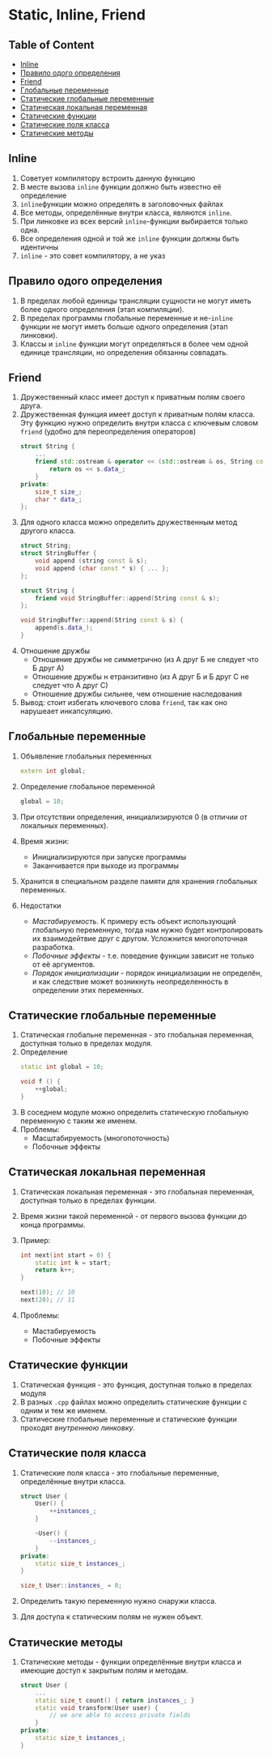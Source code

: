 # Static, Inline, Friend

## Table of Content
* [Inline](#inline)
* [Правило одого определения](#%D0%BF%D1%80%D0%B0%D0%B2%D0%B8%D0%BB%D0%BE-%D0%BE%D0%B4%D0%BE%D0%B3%D0%BE-%D0%BE%D0%BF%D1%80%D0%B5%D0%B4%D0%B5%D0%BB%D0%B5%D0%BD%D0%B8%D1%8F)
* [Friend](#friend)
* [Глобальные переменные](#%D0%B3%D0%BB%D0%BE%D0%B1%D0%B0%D0%BB%D1%8C%D0%BD%D1%8B%D0%B5-%D0%BF%D0%B5%D1%80%D0%B5%D0%BC%D0%B5%D0%BD%D0%BD%D1%8B%D0%B5)
* [Статические глобальные переменные](#%D1%81%D1%82%D0%B0%D1%82%D0%B8%D1%87%D0%B5%D1%81%D0%BA%D0%B8%D0%B5-%D0%B3%D0%BB%D0%BE%D0%B1%D0%B0%D0%BB%D1%8C%D0%BD%D1%8B%D0%B5-%D0%BF%D0%B5%D1%80%D0%B5%D0%BC%D0%B5%D0%BD%D0%BD%D1%8B%D0%B5)
* [Статическая локальная переменная](#%D1%81%D1%82%D0%B0%D1%82%D0%B8%D1%87%D0%B5%D1%81%D0%BA%D0%B0%D1%8F-%D0%BB%D0%BE%D0%BA%D0%B0%D0%BB%D1%8C%D0%BD%D0%B0%D1%8F-%D0%BF%D0%B5%D1%80%D0%B5%D0%BC%D0%B5%D0%BD%D0%BD%D0%B0%D1%8F)
* [Статические функции](#%D1%81%D1%82%D0%B0%D1%82%D0%B8%D1%87%D0%B5%D1%81%D0%BA%D0%B8%D0%B5-%D1%84%D1%83%D0%BD%D0%BA%D1%86%D0%B8%D0%B8)
* [Статические поля класса](#%D1%81%D1%82%D0%B0%D1%82%D0%B8%D1%87%D0%B5%D1%81%D0%BA%D0%B8%D0%B5-%D0%BF%D0%BE%D0%BB%D1%8F-%D0%BA%D0%BB%D0%B0%D1%81%D1%81%D0%B0)
* [Статические методы](#%D1%81%D1%82%D0%B0%D1%82%D0%B8%D1%87%D0%B5%D1%81%D0%BA%D0%B8%D0%B5-%D0%BC%D0%B5%D1%82%D0%BE%D0%B4%D1%8B)

## Inline
1. Советует компилятору встроить данную функцию
1. В месте вызова `inline` функции должно быть известно её определение
1. `inline`функции можно определять в заголовочных файлах
1. Все методы, определённые внутри класса, являются `inline`.
1. При линковке из всех версий `inline`-функции выбирается только одна.
1. Все определения одной и той же `inline` функции должны быть идентичны
1. `inline` - это совет компилятору, а не указ

## Правило одого определения
1. В пределах любой единицы трансляции сущности не могут иметь более одного определения (этап компиляции).
1. В пределах программы глобальные переменные и не-`inline` функции не могут иметь больше одного определения (этап линковки).
1. Классы и `inline` функции могут определяться в более чем одной единице трансляции, но определения обязанны совпадать.

## Friend
1. Дружественный класс имеет доступ к приватным полям своего друга.
1. Дружественная функция имеет доступ к приватным полям класса. Эту функцию нужно определить внутри класса с ключевым словом `friend` (удобно для переопределения операторов)
    ```cpp
    struct String {
        ...
        friend std::ostream & operator << (std::ostream & os, String const & s) {
            return os << s.data_;
        }
    private:
        size_t size_;
        char * data_;
    };
    ```
1. Для одного класса можно определить дружественным метод другого класса.
    ```cpp
    struct String;
    struct StringBuffer {
        void append (string const & s);
        void append (char const * s) { ... };
    };

    struct String {
        friend void StringBuffer::append(String const & s);
    };

    void StringBuffer::append(String const & s) {
        append(s.data_);
    }
    ```
1. Отношение дружбы
    * Отношение дружбы не симметрично (из A друг Б не следует что Б друг А)
    * Отношение дружбы н етранзитивно (из А друг Б и Б друг С не следует что А друг С)
    * Отношение дружбы сильнее, чем отношение наследования
1. Вывод: стоит избегать ключевого слова `friend`, так как оно нарушеает инкапсуляцию.

## Глобальные переменные
1. Объявление глобальных переменных

    ```cpp
    extern int global;
    ```

1. Определение глобальное переменной

    ```cpp
    global = 10;
    ```

1. При отсутствии определения, инициализируются 0 (в отличии от локальных переменных).

1. Время жизни:
    * Инициализируются при запуске программы
    * Заканчивается при выходе из программы

1. Хранится в специальном разделе памяти для хранения глобальных переменных.

1. Недостатки
    * _Мастабируемость_. К примеру есть объект использующий глобальную переменную, тогда нам нужно будет контролировать их взаимодейтвие друг с другом. Усложнится многопоточная разработка.
    * _Побочные эффекты_ - т.е. поведение функции зависит не только от её аргументов.
    * _Порядок инициализации_ - порядок инициализации не определён, и как следствие может возникнуть неопределенность в определении этих переменных.

## Статические глобальные переменные
1. Статическая глобальне переменная - это глобальная переменная, доступная только в пределах модуля.
1. Определение
    ```cpp
    static int global = 10;

    void f () {
        ++global;
    }
    ```
1. В соседнем модуле можно определить статическую глобальную переменную с таким же именем.
1. Проблемы:
    * Масштабируемость (многопоточность)
    * Побочные эффекты

## Статическая локальная переменная
1. Статическая локальная переменная - это глобальная переменная, доступная только в пределах функции.

1. Время жизни такой переменной - от первого вызова функции до конца программы.

1. Пример:
    ```cpp
    int next(int start = 0) {
        static int k = start;
        return k++;
    }

    next(10); // 10
    next(20); // 11
    ```
1. Проблемы:
    * Мастабируемость
    * Побочные эффекты

## Статические функции
1. Статическая функция - это функция, доступная только в пределах модуля
1. В разных `.cpp` файлах можно определить статические функции с одним и тем же именем.
1. Статические глобальные переменные и статические функции проходят _внутреннюю линковку_.

## Статические поля класса
1. Статические поля класса - это глобальные переменные, определённые внутри класса.

    ```cpp
    struct User {
        User() {
            ++instances_;
        }

        ~User() {
            --instances_;
        }
    private:
        static size_t instances_;
    }

    size_t User::instances_ = 0;
    ```
1. Определить такую переменную нужно снаружи класса.
1. Для доступа к статическим полям не нужен объект.

## Статические методы
1. Статические методы - функции определённые внутри класса и имеющие доступ к закрытым полям и методам.

    ```cpp
    struct User {
        ...
        static size_t count() { return instances_; }
        static void transform(User user) {
            // we are able to access private fields
        }
    private:
        static size_t instances_;
    }
    ```
